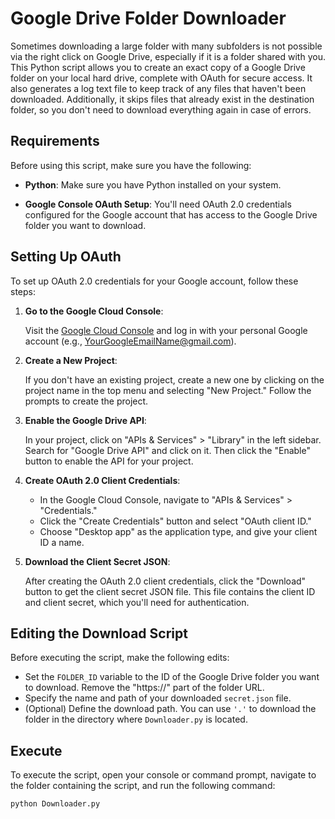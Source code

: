 # Google Drive Folder Downloader

Sometimes downloading a large folder with many subfolders is not possible via the right click on Google Drive, especially if it is a folder shared with you. This Python script allows you to create an exact copy of a Google Drive folder on your local hard drive, complete with OAuth for secure access. It also generates a log text file to keep track of any files that haven't been downloaded. Additionally, it skips files that already exist in the destination folder, so you don't need to download everything again in case of errors.

## Requirements

Before using this script, make sure you have the following:

- **Python**: Make sure you have Python installed on your system.

- **Google Console OAuth Setup**: You'll need OAuth 2.0 credentials configured for the Google account that has access to the Google Drive folder you want to download.

## Setting Up OAuth

To set up OAuth 2.0 credentials for your Google account, follow these steps:

1. **Go to the Google Cloud Console**:

   Visit the [Google Cloud Console](https://console.cloud.google.com/) and log in with your personal Google account (e.g., YourGoogleEmailName@gmail.com).

2. **Create a New Project**:

   If you don't have an existing project, create a new one by clicking on the project name in the top menu and selecting "New Project." Follow the prompts to create the project.

3. **Enable the Google Drive API**:

   In your project, click on "APIs & Services" > "Library" in the left sidebar. Search for "Google Drive API" and click on it. Then click the "Enable" button to enable the API for your project.

4. **Create OAuth 2.0 Client Credentials**:

   - In the Google Cloud Console, navigate to "APIs & Services" > "Credentials."
   - Click the "Create Credentials" button and select "OAuth client ID."
   - Choose "Desktop app" as the application type, and give your client ID a name.

5. **Download the Client Secret JSON**:

   After creating the OAuth 2.0 client credentials, click the "Download" button to get the client secret JSON file. This file contains the client ID and client secret, which you'll need for authentication.

## Editing the Download Script

Before executing the script, make the following edits:

- Set the `FOLDER_ID` variable to the ID of the Google Drive folder you want to download. Remove the "https://" part of the folder URL.
- Specify the name and path of your downloaded `secret.json` file.
- (Optional) Define the download path. You can use `'.'` to download the folder in the directory where `Downloader.py` is located.

## Execute

To execute the script, open your console or command prompt, navigate to the folder containing the script, and run the following command:

```bash
python Downloader.py
